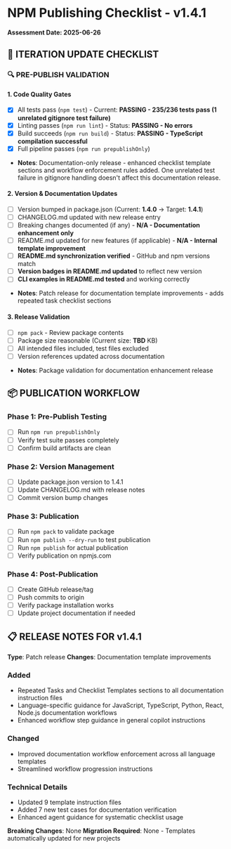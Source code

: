 # NPM Publishing Checklist - v1.4.1

**Assessment Date: 2025-06-26**

## 🔄 **ITERATION UPDATE CHECKLIST**

### 🔍 **PRE-PUBLISH VALIDATION**

#### 1. **Code Quality Gates**

- [x] All tests pass (`npm test`) - Current: **PASSING - 235/236 tests pass (1 unrelated gitignore test failure)**
- [x] Linting passes (`npm run lint`) - Status: **PASSING - No errors**
- [x] Build succeeds (`npm run build`) - Status: **PASSING - TypeScript compilation successful**
- [x] Full pipeline passes (`npm run prepublishOnly`)
- **Notes**: Documentation-only release - enhanced checklist template sections and workflow enforcement rules added. One unrelated test failure in gitignore handling doesn't affect this documentation release.

#### 2. **Version & Documentation Updates**

- [ ] Version bumped in package.json (Current: **1.4.0** → Target: **1.4.1**)
- [ ] CHANGELOG.md updated with new release entry
- [ ] Breaking changes documented (if any) - **N/A - Documentation enhancement only**
- [ ] README.md updated for new features (if applicable) - **N/A - Internal template improvement**
- [ ] **README.md synchronization verified** - GitHub and npm versions match
- [ ] **Version badges in README.md updated** to reflect new version
- [ ] **CLI examples in README.md tested** and working correctly
- **Notes**: Patch release for documentation template improvements - adds repeated task checklist sections

#### 3. **Release Validation**

- [ ] `npm pack` - Review package contents
- [ ] Package size reasonable (Current size: **TBD** KB)
- [ ] All intended files included, test files excluded
- [ ] Version references updated across documentation
- **Notes**: Package validation for documentation enhancement release

## 📦 **PUBLICATION WORKFLOW**

### Phase 1: Pre-Publish Testing

- [ ] Run `npm run prepublishOnly`
- [ ] Verify test suite passes completely
- [ ] Confirm build artifacts are clean

### Phase 2: Version Management

- [ ] Update package.json version to 1.4.1
- [ ] Update CHANGELOG.md with release notes
- [ ] Commit version bump changes

### Phase 3: Publication

- [ ] Run `npm pack` to validate package
- [ ] Run `npm publish --dry-run` to test publication
- [ ] Run `npm publish` for actual publication
- [ ] Verify publication on npmjs.com

### Phase 4: Post-Publication

- [ ] Create GitHub release/tag
- [ ] Push commits to origin
- [ ] Verify package installation works
- [ ] Update project documentation if needed

## 📋 **RELEASE NOTES FOR v1.4.1**

**Type**: Patch release
**Changes**: Documentation template improvements

### Added

- Repeated Tasks and Checklist Templates sections to all documentation instruction files
- Language-specific guidance for JavaScript, TypeScript, Python, React, Node.js documentation workflows
- Enhanced workflow step guidance in general copilot instructions

### Changed

- Improved documentation workflow enforcement across all language templates
- Streamlined workflow progression instructions

### Technical Details

- Updated 9 template instruction files
- Added 7 new test cases for documentation verification
- Enhanced agent guidance for systematic checklist usage

**Breaking Changes**: None
**Migration Required**: None - Templates automatically updated for new projects
